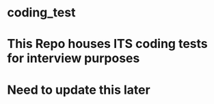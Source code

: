 # coding_test
# This Repo houses ITS coding tests for interview purposes
# Need to update this later
